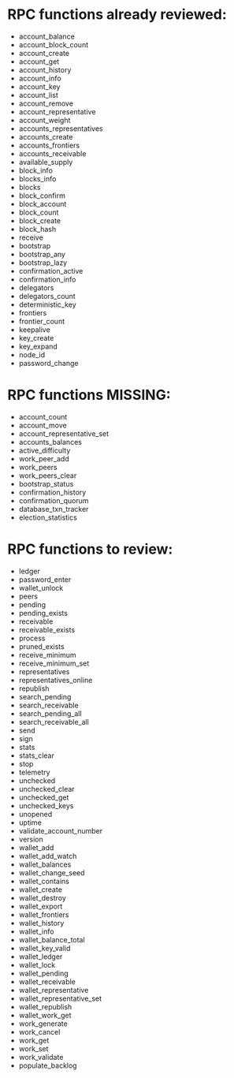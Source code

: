 # RPC functions already reviewed:
- account_balance
- account_block_count
- account_create
- account_get
- account_history
- account_info
- account_key
- account_list
- account_remove
- account_representative
- account_weight
- accounts_representatives
- accounts_create
- accounts_frontiers
- accounts_receivable
- available_supply
- block_info
- blocks_info
- blocks
- block_confirm
- block_account
- block_count
- block_create
- block_hash
- receive
- bootstrap
- bootstrap_any
- bootstrap_lazy
- confirmation_active
- confirmation_info
- delegators
- delegators_count
- deterministic_key
- frontiers
- frontier_count
- keepalive
- key_create
- key_expand
- node_id
- password_change

# RPC functions MISSING:
- account_count
- account_move
- account_representative_set
- accounts_balances
- active_difficulty
- work_peer_add
- work_peers
- work_peers_clear
- bootstrap_status
- confirmation_history
- confirmation_quorum
- database_txn_tracker
- election_statistics

# RPC functions to review:
- ledger
- password_enter
- wallet_unlock
- peers
- pending
- pending_exists
- receivable
- receivable_exists
- process
- pruned_exists
- receive_minimum
- receive_minimum_set
- representatives
- representatives_online
- republish
- search_pending
- search_receivable
- search_pending_all
- search_receivable_all
- send
- sign
- stats
- stats_clear
- stop
- telemetry
- unchecked
- unchecked_clear
- unchecked_get
- unchecked_keys
- unopened
- uptime
- validate_account_number
- version
- wallet_add
- wallet_add_watch
- wallet_balances
- wallet_change_seed
- wallet_contains
- wallet_create
- wallet_destroy
- wallet_export
- wallet_frontiers
- wallet_history
- wallet_info
- wallet_balance_total
- wallet_key_valid
- wallet_ledger
- wallet_lock
- wallet_pending
- wallet_receivable
- wallet_representative
- wallet_representative_set
- wallet_republish
- wallet_work_get
- work_generate
- work_cancel
- work_get
- work_set
- work_validate
- populate_backlog
